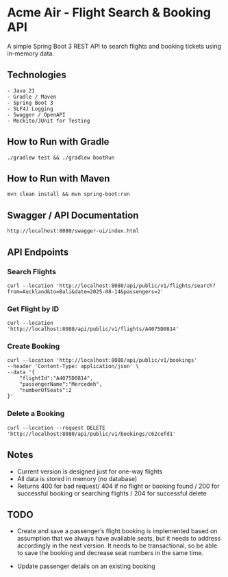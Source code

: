 
# Acme Air - Flight Search & Booking API

A simple Spring Boot 3 REST API to search flights and booking tickets using in-memory data.

## Technologies
```
- Java 21
- Gradle / Maven
- Spring Boot 3
- SLF4J Logging
- Swagger / OpenAPI
- Mockito/JUnit for Testing
```

## How to Run with Gradle
```
./gradlew test && ./gradlew bootRun
```


## How to Run with Maven
```
mvn clean install && mvn spring-boot:run
```

## Swagger / API Documentation
```
http://localhost:8080/swagger-ui/index.html
```

## API Endpoints

### Search Flights

```
curl --location 'http://localhost:8080/api/public/v1/flights/search?from=Auckland&to=Bali&date=2025-08-14&passengers=2'
```

### Get Flight by ID

```
curl --location 'http://localhost:8080/api/public/v1/flights/A4075D0814'
```

### Create Booking

```
curl --location 'http://localhost:8080/api/public/v1/bookings'
--header 'Content-Type: application/json' \
--data '{
    "flightId":"A4075D0814",
    "passengerName":"Mercedeh",
    "numberOfSeats":2
}'
```

### Delete a Booking

```
curl --location --request DELETE 'http://localhost:8080/api/public/v1/bookings/c62cefd1'
```

## Notes
* Current version is designed just for one-way flights
* All data is stored in memory (no database)
* Returns 400 for bad request/ 404 if no flight or booking found / 200 for successful booking or searching flights / 204 for successful delete

## TODO
* Create and save a passenger’s flight booking is implemented based on assumption that we always have available seats, but it needs to address accordingly in the next version. It needs to be transactional, so be able to save the booking and decrease seat numbers in the same time.

* Update passenger details on an existing booking

